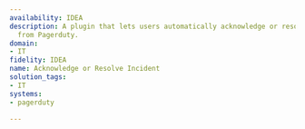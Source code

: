 ```yaml
---
availability: IDEA
description: A plugin that lets users automatically acknowledge or resolve incidents
  from Pagerduty.
domain:
- IT
fidelity: IDEA
name: Acknowledge or Resolve Incident
solution_tags:
- IT
systems:
- pagerduty

---
```

